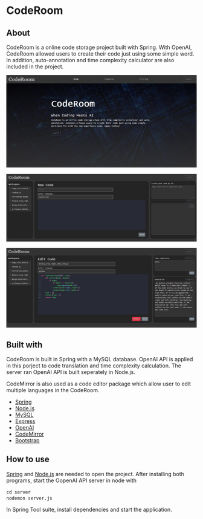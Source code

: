 # CodeRoom

## About
CodeRoom is a online code storage project built with Spring. With OpenAI, CodeRoom allowed users to create their code just using some simple word. In addition, auto-annotation and time complexity calculator are also included in the project.

![index](./screenshot/index_screenshot.JPG)

![page0](./screenshot/page0_screenshot.JPG)

![page1](./screenshot/page1_screenshot.JPG)


## Built with

CodeRoom is built in Spring with a MySQL database. OpenAI API is applied in this porject to code translation and time complexity calculation. The server ran OpenAI API is built seperately in Node.js.

CodeMirror is also used as a code editor package which allow user to edit multiple languages in the CodeRoom.


* [Spring](https://spring.io/tools)
* [Node.js](https://nodejs.org/en/)
* [MySQL](https://www.mysql.com/)
* [Express](https://expressjs.com/)
* [OpenAI](https://openai.com/api/)
* [CodeMirror](https://codemirror.net/)
* [Bootstrap](https://getbootstrap.com/)

## How to use
[Spring](https://spring.io/tools) and [Node.js](https://nodejs.org/en/) are needed to open the project. After installing both programs, start the OopenAI API server in node with
```
cd server
nodemon server.js
````
In Spring Tool suite, install dependencies and start the application.
